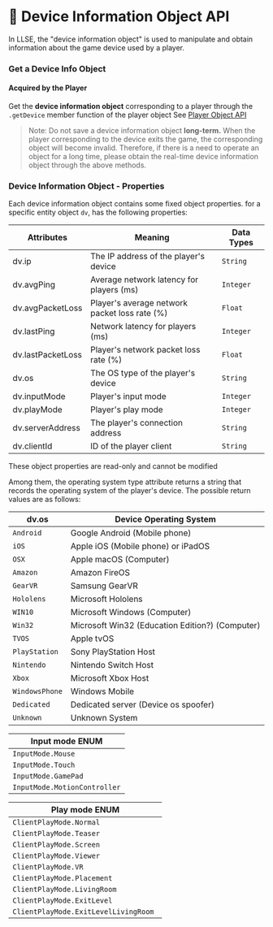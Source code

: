 #  📱 Device Information Object API

In LLSE, the "device information object" is used to manipulate and obtain information about the game device used by a player.

### Get a Device Info Object

#### Acquired by the Player

Get the **device information object** corresponding to a player through the `.getDevice` member function of the player object
See [Player Object API](Player.md)      

> Note: Do not save a device information object **long-term.**
> When the player corresponding to the device exits the game, the corresponding object will become invalid. Therefore, if there is a need to operate an object for a long time, please obtain the real-time device information object through the above methods.




### Device Information Object - Properties

Each device information object contains some fixed object properties. for a specific entity object `dv`, has the following properties:

| Attributes        | Meaning                                       | Data Types |
| ----------------- | --------------------------------------------- | ---------- |
| dv.ip             | The IP address of the player's device         | `String`   |
| dv.avgPing        | Average network latency for players (ms)      | `Integer`  |
| dv.avgPacketLoss  | Player's average network packet loss rate (%) | `Float`    |
| dv.lastPing       | Network latency for players (ms)              | `Integer`  |
| dv.lastPacketLoss | Player's network packet loss rate (%)         | `Float`    |
| dv.os             | The OS type of the player's device            | `String`   |
| dv.inputMode      | Player's input mode                           | `Integer`  |
| dv.playMode       | Player's play mode                            | `Integer`  |
| dv.serverAddress  | The player's connection address               | `String`   |
| dv.clientId       | ID of the player client                       | `String`   |

These object properties are read-only and cannot be modified 

Among them, the operating system type attribute returns a string that records the operating system of the player's device. The possible return values ​​are as follows:

| dv.os          | Device Operating System                         |
| -------------- | ----------------------------------------------- |
| `Android`      | Google Android (Mobile phone)                   |
| `iOS`          | Apple iOS (Mobile phone) or iPadOS              |
| `OSX`          | Apple macOS (Computer)                          |
| `Amazon`       | Amazon FireOS                                   |
| `GearVR`       | Samsung GearVR                                  |
| `Hololens`     | Microsoft Hololens                              |
| `WIN10`        | Microsoft Windows (Computer)                    |
| `Win32`        | Microsoft Win32 (Education Edition?) (Computer) |
| `TVOS`         | Apple tvOS                                      |
| `PlayStation`  | Sony PlayStation Host                           |
| `Nintendo`     | Nintendo Switch Host                            |
| `Xbox`         | Microsoft Xbox Host                             |
| `WindowsPhone` | Windows Mobile                                  |
| `Dedicated`    | Dedicated server (Device os spoofer)            |
| `Unknown`      | Unknown System                                  |

| Input mode ENUM              |
| ---------------------------- |
| `InputMode.Mouse`            |
| `InputMode.Touch`            |
| `InputMode.GamePad`          |
| `InputMode.MotionController` |

| Play mode ENUM                        |
| ------------------------------------- |
| `ClientPlayMode.Normal`               |
| `ClientPlayMode.Teaser`               |
| `ClientPlayMode.Screen`               |
| `ClientPlayMode.Viewer`               |
| `ClientPlayMode.VR`                   |
| `ClientPlayMode.Placement`            |
| `ClientPlayMode.LivingRoom`           |
| `ClientPlayMode.ExitLevel`            |
| `ClientPlayMode.ExitLevelLivingRoom ` |
